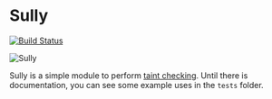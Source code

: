 # Sully
[![Build Status](https://travis-ci.com/michaelmior/sully.svg?branch=master)](https://travis-ci.com/michaelmior/sully)

![Sully](https://vignette.wikia.nocookie.net/monstersincmovies/images/0/09/Sulley_002.jpg/revision/latest/top-crop/width/360/height/450?cb=20130512141939)

Sully is a simple module to perform [taint checking](https://en.wikipedia.org/wiki/Taint_checking).
Until there is documentation, you can see some example uses in the `tests` folder.
